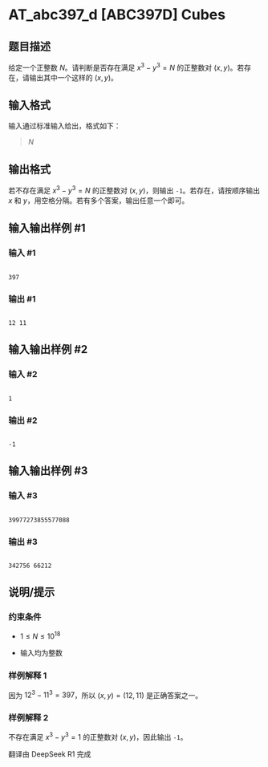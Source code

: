 # AT_abc397_d [ABC397D] Cubes

## 题目描述

[problemUrl]: https://atcoder.jp/contests/abc397/tasks/abc397_d

给定一个正整数 $N$。请判断是否存在满足 $x^3 - y^3 = N$ 的正整数对 $(x, y)$。若存在，请输出其中一个这样的 $(x, y)$。

## 输入格式

输入通过标准输入给出，格式如下：

> $N$

## 输出格式

若不存在满足 $x^3 - y^3 = N$ 的正整数对 $(x, y)$，则输出 `-1`。若存在，请按顺序输出 $x$ 和 $y$，用空格分隔。若有多个答案，输出任意一个即可。

## 输入输出样例 #1

### 输入 #1

```
397
```

### 输出 #1

```
12 11
```

## 输入输出样例 #2

### 输入 #2

```
1
```

### 输出 #2

```
-1
```

## 输入输出样例 #3

### 输入 #3

```
39977273855577088
```

### 输出 #3

```
342756 66212
```

## 说明/提示

### 约束条件

- $1 \leq N \leq 10^{18}$
- 输入均为整数

### 样例解释 1

因为 $12^3 - 11^3 = 397$，所以 $(x, y) = (12, 11)$ 是正确答案之一。

### 样例解释 2

不存在满足 $x^3 - y^3 = 1$ 的正整数对 $(x, y)$，因此输出 `-1`。

翻译由 DeepSeek R1 完成